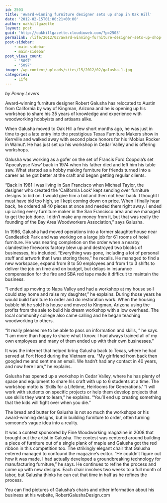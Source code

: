 ```yaml
---
id: 2503
title: 'Award-winning furniture designer sets up shop in Oak Hill'
date: '2012-02-15T01:00:21+00:00'
author: oakhillgazette
layout: post
guid: 'http://oakhillgazette.cloudioweb.com/?p=2503'
permalink: /life/2012/02/award-winning-furniture-designer-sets-up-shop-in-oak-hill/
post-sidebar:
    - main-sidebar
    - main-sidebar
post_views_count:
    - '5097'
    - '5097'
image: /wp-content/uploads/sites/15/2012/02/galusha-1.jpg
categories:
    - Life
---
```


*by Penny Levers*

Award-winning furniture designer Robert Galusha has relocated to Austin from California by way of Kingman, Arizona and he is opening up his workshop to share his 35 years of knowledge and experience with woodworking hobbyists and artisans alike.

When Galusha moved to Oak Hill a few short months ago, he was just in time to get a late entry into the prestigious Texas Furniture Makers show in Kerrville and walked away with second place honors for his ‘Mobius Rocker in Walnut‘. He has just set up his workshop in Cedar Valley and is offering workshops.

Galusha was working as a gofer on the set of Francis Ford Coppola’s set ‘Apocalypse Now‘ back in 1974 when his father died and left him his table saw. What started as a hobby making furniture for friends turned into a career as he got better at the craft and began getting regular clients.

“Back in 1981 I was living in San Francisco when Michael Taylor, the designer who created the ‘California Look‘ kept sending over furniture designs to bid on. I would give him a bid and then not hear back. I thought I must have bid too high, so I kept coming down on price. When I finally hear back, he ordered all 40 pieces at once and needed them right away. I ended up calling every furniture maker in the San Francisco area and we managed to get the job done. I didn’t make any money from it, but that was really the founding of the Bay Area Woodworkers Association,” says Galusha.

In 1986, Galusha had moved operations into a former slaughterhouse near Candlestick Park and was working on a large job for 61 rooms of hotel furniture. He was nearing completion on the order when a nearby clandestine fireworks factory blew up and destroyed two blocks of businesses, his included. “Everything was gone, including a lot of personal stuff and artwork that I was storing there,” he recalls. He managed to find a new workspace, expand from 8 to 50 employees and from 1 to 3 shifts to deliver the job on time and on budget, but delays in insurance compensation for the fire and SBA red tape made it difficult to maintain the business.

“I ended up moving to Napa Valley and had a workshop at my house so I could stay home and raise my daughter,” he explains. During those years he would build furniture to order and do restoration work. When the housing bubble hit he sold his house and moved to Kingman, Arizona using the profits from the sale to build his dream workshop with a low overhead. The local community college also came calling and he began teaching woodworking to others.

“It really pleases me to be able to pass on information and skills, ” he says. “I am more than happy to share what I know. I had always trained all of my own employees and many of them ended up with their own businesses.”

It was the internet that helped bring Galusha back to Texas, where he had served at Fort Hood during the Vietnam era. “My girlfriend from back then googled me and sent me an email. We hadn’t had any contact in 40 years, and now here I am,” he explains.

Galusha has opened up a workshop in Cedar Valley, where he has plenty of space and equipment to share his craft with up to 6 students at a time. The workshop motto is ‘Skills for a Lifetime, Heirlooms for Generations.’ “I will work with students on specific projects or help them develop projects that use skills they want to learn,” he explains. “You’ll end up creating something that the kids will fight over when you die.”

The bread and butter for Galusha is not so much the workshops or his award-winning designs, but in building furniture to order, often turning someone’s vague idea into a reality.

It was a contest sponsored by Fine Woodworking magazine in 2008 that brought out the artist in Galusha. The contest was centered around building a piece of furniture out of a single plank of maple and Galusha got the red ribbon in this competition too. The strikingly elegant chair that Galusha entered managed to confound the magazine’s editor. “He couldn’t figure out how it was made. I had actually developed a groundbreaking technology for manufacturing furniture,” he says. He continues to refine the process and come up with new designs. Each chair involves two weeks to a full month of labor, but Galusha thinks he can cut that time in half as he refines the process.

You can find pictures of Galusha’s chairs and other information about his business at his website, RobertGalushaDesign.com